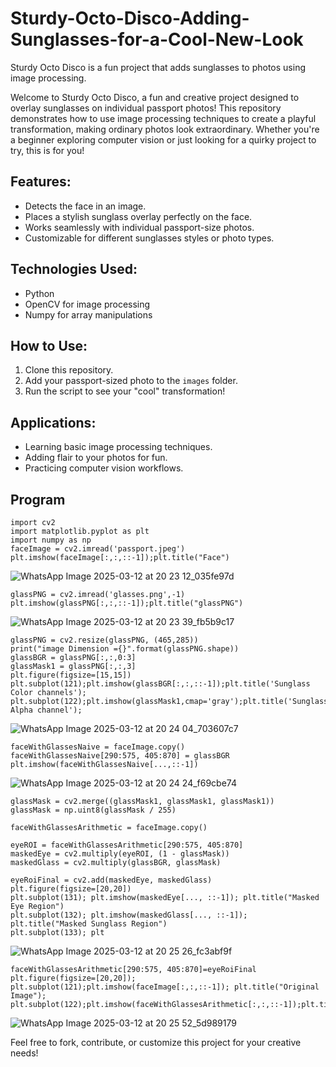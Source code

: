 # Sturdy-Octo-Disco-Adding-Sunglasses-for-a-Cool-New-Look

Sturdy Octo Disco is a fun project that adds sunglasses to photos using image processing.

Welcome to Sturdy Octo Disco, a fun and creative project designed to overlay sunglasses on individual passport photos! This repository demonstrates how to use image processing techniques to create a playful transformation, making ordinary photos look extraordinary. Whether you're a beginner exploring computer vision or just looking for a quirky project to try, this is for you!

## Features:
- Detects the face in an image.
- Places a stylish sunglass overlay perfectly on the face.
- Works seamlessly with individual passport-size photos.
- Customizable for different sunglasses styles or photo types.

## Technologies Used:
- Python
- OpenCV for image processing
- Numpy for array manipulations

## How to Use:
1. Clone this repository.
2. Add your passport-sized photo to the `images` folder.
3. Run the script to see your "cool" transformation!

## Applications:
- Learning basic image processing techniques.
- Adding flair to your photos for fun.
- Practicing computer vision workflows.

## Program 
```
import cv2
import matplotlib.pyplot as plt
import numpy as np
faceImage = cv2.imread('passport.jpeg')
plt.imshow(faceImage[:,:,::-1]);plt.title("Face")
```
![WhatsApp Image 2025-03-12 at 20 23 12_035fe97d](https://github.com/user-attachments/assets/360f546e-48c3-4974-b6a8-c5ca8af0b6c2)
```
glassPNG = cv2.imread('glasses.png',-1)
plt.imshow(glassPNG[:,:,::-1]);plt.title("glassPNG")
```
![WhatsApp Image 2025-03-12 at 20 23 39_fb5b9c17](https://github.com/user-attachments/assets/0c16b4cc-0ba0-4db1-b9a4-d137795c239c)
```
glassPNG = cv2.resize(glassPNG, (465,285))
print("image Dimension ={}".format(glassPNG.shape))
glassBGR = glassPNG[:,:,0:3]
glassMask1 = glassPNG[:,:,3]
plt.figure(figsize=[15,15])
plt.subplot(121);plt.imshow(glassBGR[:,:,::-1]);plt.title('Sunglass Color channels');
plt.subplot(122);plt.imshow(glassMask1,cmap='gray');plt.title('Sunglass Alpha channel');
```
![WhatsApp Image 2025-03-12 at 20 24 04_703607c7](https://github.com/user-attachments/assets/f36eeb81-e141-40a3-b7fb-3cab862aa2b2)
```
faceWithGlassesNaive = faceImage.copy()
faceWithGlassesNaive[290:575, 405:870] = glassBGR
plt.imshow(faceWithGlassesNaive[...,::-1])
```
![WhatsApp Image 2025-03-12 at 20 24 24_f69cbe74](https://github.com/user-attachments/assets/523bd895-93e3-4814-ade6-7059396b5d0e)
```
glassMask = cv2.merge((glassMask1, glassMask1, glassMask1))
glassMask = np.uint8(glassMask / 255) 

faceWithGlassesArithmetic = faceImage.copy()

eyeROI = faceWithGlassesArithmetic[290:575, 405:870]  
maskedEye = cv2.multiply(eyeROI, (1 - glassMask))  
maskedGlass = cv2.multiply(glassBGR, glassMask) 

eyeRoiFinal = cv2.add(maskedEye, maskedGlass)
plt.figure(figsize=[20,20])
plt.subplot(131); plt.imshow(maskedEye[..., ::-1]); plt.title("Masked Eye Region")
plt.subplot(132); plt.imshow(maskedGlass[..., ::-1]); plt.title("Masked Sunglass Region")
plt.subplot(133); plt
```
![WhatsApp Image 2025-03-12 at 20 25 26_fc3abf9f](https://github.com/user-attachments/assets/369ee9f9-eb1a-4531-979e-9f5d5c7522bc)
```
faceWithGlassesArithmetic[290:575, 405:870]=eyeRoiFinal
plt.figure(figsize=[20,20]);
plt.subplot(121);plt.imshow(faceImage[:,:,::-1]); plt.title("Original Image");
plt.subplot(122);plt.imshow(faceWithGlassesArithmetic[:,:,::-1]);plt.title("With Sunglasses");
```
![WhatsApp Image 2025-03-12 at 20 25 52_5d989179](https://github.com/user-attachments/assets/3b690bbf-1dc6-4e70-8ad5-4d584887ace4)

Feel free to fork, contribute, or customize this project for your creative needs!
